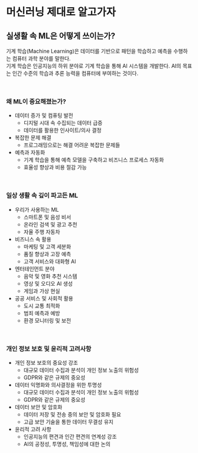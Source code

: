# 머신러닝 제대로 알고가자

## 실생활 속 ML은 어떻게 쓰이는가?

기계 학습(Machine Learning)은 데이터를 기반으로 패턴을 학습하고 예측을 수행하는 컴퓨터 과학 분야를 말한다.  
기계 학습은 인공지능의 하위 분야로 기계 학습을 통해 AI 시스템을 개발한다. AI의 목표는 인간 수준의 학습과 추론 능력을 컴퓨터에 부여하는 것이다.  

<br/>

### 왜 ML이 중요해졌는가?

- 데이터 증가 및 컴퓨팅 발전
    - 디지털 시대 속 수집되는 데이터 급증
    - 데이터를 활용한 인사이트/의사 결정
- 복잡한 문제 해결
    - 프로그래밍으로는 해결 어려운 복잡한 문제들
- 예측과 자동화
    - 기계 학습을 통해 예측 모델을 구축하고 비즈니스 프로세스 자동화
    - 효율성 향상과 비용 절감 가능

<br/>

### 일상 생활 속 깊이 파고든 ML

- 우리가 사용하는 ML
    - 스마트폰 및 음성 비서
    - 온라인 검색 및 광고 추천
    - 자율 주행 자동차
- 비즈니스 속 활용
    - 마케팅 및 고객 세분화
    - 품질 향상과 고장 예측
    - 고객 서비스와 대화형 AI
- 엔터테인먼트 분야
    - 음악 및 영화 추천 시스템
    - 영상 및 오디오 AI 생성
    - 게임과 가상 현실
- 공공 서비스 및 사회적 활용
    - 도시 교통 최적화
    - 범죄 예측과 예방
    - 환경 모니터링 및 보전

<br/>

### 개인 정보 보호 및 윤리적 고려사항

- 개인 정보 보호의 중요성 강조
    - 대규모 데이터 수집과 분석이 개인 정보 노출의 위험성
    - GDPR와 같은 규제의 중요성
- 데이터 익명화와 의사결정을 위한 투명성
    - 대규모 데이터 수집과 분석이 개인 정보 노출의 위험성
    - GDPR와 같은 규제의 중요성
- 데이터 보안 및 암호화
    - 데이터 저장 및 전송 중의 보안 및 암호화 필요
    - 고급 보안 기술을 통한 데이터 무결성 유지
- 윤리적 고려 사항
    - 인공지능의 편견과 인간 편견의 연계성 강조
    - AI의 공정성, 투명성, 책임성에 대한 논의

